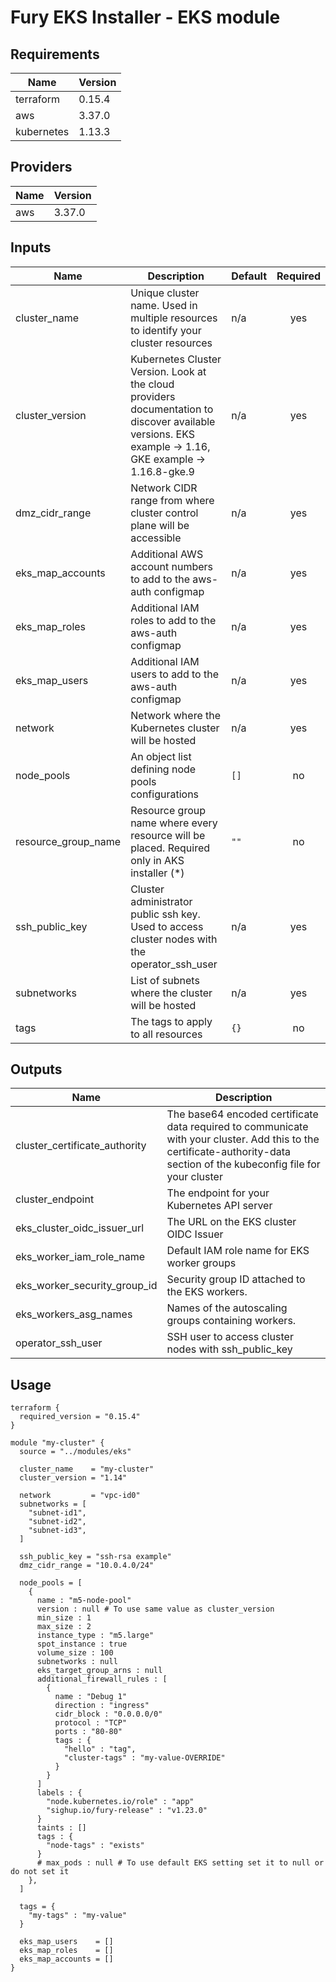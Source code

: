 <!-- BEGIN_TF_DOCS -->

# Fury EKS Installer - EKS module

## Requirements

| Name | Version |
|------|---------|
| terraform | 0.15.4 |
| aws | 3.37.0 |
| kubernetes | 1.13.3 |

## Providers

| Name | Version |
|------|---------|
| aws | 3.37.0 |

## Inputs

| Name | Description | Default | Required |
|------|-------------|---------|:--------:|
| cluster\_name | Unique cluster name. Used in multiple resources to identify your cluster resources | n/a | yes |
| cluster\_version | Kubernetes Cluster Version. Look at the cloud providers documentation to discover available versions. EKS example -> 1.16, GKE example -> 1.16.8-gke.9 | n/a | yes |
| dmz\_cidr\_range | Network CIDR range from where cluster control plane will be accessible | n/a | yes |
| eks\_map\_accounts | Additional AWS account numbers to add to the aws-auth configmap | n/a | yes |
| eks\_map\_roles | Additional IAM roles to add to the aws-auth configmap | n/a | yes |
| eks\_map\_users | Additional IAM users to add to the aws-auth configmap | n/a | yes |
| network | Network where the Kubernetes cluster will be hosted | n/a | yes |
| node\_pools | An object list defining node pools configurations | `[]` | no |
| resource\_group\_name | Resource group name where every resource will be placed. Required only in AKS installer (*) | `""` | no |
| ssh\_public\_key | Cluster administrator public ssh key. Used to access cluster nodes with the operator\_ssh\_user | n/a | yes |
| subnetworks | List of subnets where the cluster will be hosted | n/a | yes |
| tags | The tags to apply to all resources | `{}` | no |  

## Outputs

| Name | Description |
|------|-------------|
| cluster\_certificate\_authority | The base64 encoded certificate data required to communicate with your cluster. Add this to the certificate-authority-data section of the kubeconfig file for your cluster |
| cluster\_endpoint | The endpoint for your Kubernetes API server |
| eks\_cluster\_oidc\_issuer\_url | The URL on the EKS cluster OIDC Issuer |
| eks\_worker\_iam\_role\_name | Default IAM role name for EKS worker groups |
| eks\_worker\_security\_group\_id | Security group ID attached to the EKS workers. |
| eks\_workers\_asg\_names | Names of the autoscaling groups containing workers. |
| operator\_ssh\_user | SSH user to access cluster nodes with ssh\_public\_key |

## Usage

```hcl
terraform {
  required_version = "0.15.4"
}

module "my-cluster" {
  source = "../modules/eks"

  cluster_name    = "my-cluster"
  cluster_version = "1.14"

  network         = "vpc-id0"
  subnetworks = [
    "subnet-id1",
    "subnet-id2",
    "subnet-id3",
  ]

  ssh_public_key = "ssh-rsa example"
  dmz_cidr_range = "10.0.4.0/24"
  
  node_pools = [
    {
      name : "m5-node-pool"
      version : null # To use same value as cluster_version
      min_size : 1
      max_size : 2
      instance_type : "m5.large"
      spot_instance : true
      volume_size : 100
      subnetworks : null
      eks_target_group_arns : null
      additional_firewall_rules : [
        {
          name : "Debug 1"
          direction : "ingress"
          cidr_block : "0.0.0.0/0"
          protocol : "TCP"
          ports : "80-80"
          tags : {
            "hello" : "tag",
            "cluster-tags" : "my-value-OVERRIDE"
          }
        }
      ]
      labels : {
        "node.kubernetes.io/role" : "app"
        "sighup.io/fury-release" : "v1.23.0"
      }
      taints : []
      tags : {
        "node-tags" : "exists"
      }
      # max_pods : null # To use default EKS setting set it to null or do not set it
    },
  ]

  tags = {
    "my-tags" : "my-value"
  }

  eks_map_users    = []
  eks_map_roles    = []
  eks_map_accounts = []
}

```  
<!-- END_TF_DOCS -->